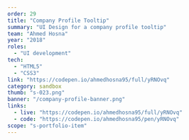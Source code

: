 ```yaml
---
order: 29
title: "Company Profile Tooltip"
summary: "UI Design for a company profile tooltip"
team: "Ahmed Hosna"
year: "2018"
roles:
  - "UI development"
tech:
  - "HTML5"
  - "CSS3"
link: "https://codepen.io/ahmedhosna95/full/yRNOvq"
category: sandbox
thumb: "s-023.png"
banner: "/company-profile-banner.png"
links:
  - live: "https://codepen.io/ahmedhosna95/full/yRNOvq"
  - code: "https://codepen.io/ahmedhosna95/pen/yRNOvq"
scope: "s-portfolio-item"
---
```


